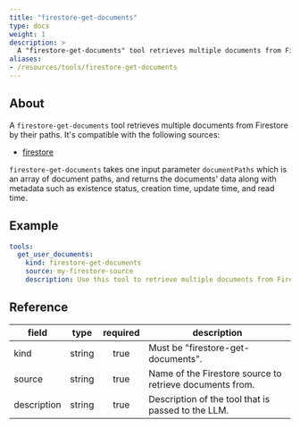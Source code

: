 ```yaml
---
title: "firestore-get-documents"
type: docs
weight: 1
description: > 
  A "firestore-get-documents" tool retrieves multiple documents from Firestore by their paths.
aliases:
- /resources/tools/firestore-get-documents
---
```


## About

A `firestore-get-documents` tool retrieves multiple documents from Firestore by their paths.
It's compatible with the following sources:

- [firestore](../sources/firestore.md)

`firestore-get-documents` takes one input parameter `documentPaths` which is an array of 
document paths, and returns the documents' data along with metadata such as existence status,
creation time, update time, and read time.

## Example

```yaml
tools:
  get_user_documents:
    kind: firestore-get-documents
    source: my-firestore-source
    description: Use this tool to retrieve multiple documents from Firestore.
```

## Reference

| **field**   |                  **type**                  | **required** | **description**                                                                                  |
|-------------|:------------------------------------------:|:------------:|--------------------------------------------------------------------------------------------------|
| kind        |                   string                   |     true     | Must be "firestore-get-documents".                                                               |
| source      |                   string                   |     true     | Name of the Firestore source to retrieve documents from.                                         |
| description |                   string                   |     true     | Description of the tool that is passed to the LLM.                                               |

